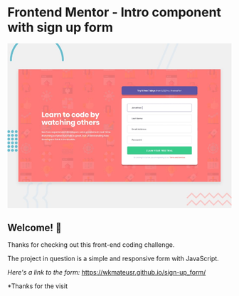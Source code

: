 # Frontend Mentor - Intro component with sign up form

![Design preview for the Intro component with sign up form coding challenge](./design/desktop-preview.jpg)

## Welcome! 👋

Thanks for checking out this front-end coding challenge.

The project in question is a simple and responsive form with JavaScript.

*Here's a link to the form:*
https://wkmateusr.github.io/sign-up_form/

*Thanks for the visit
